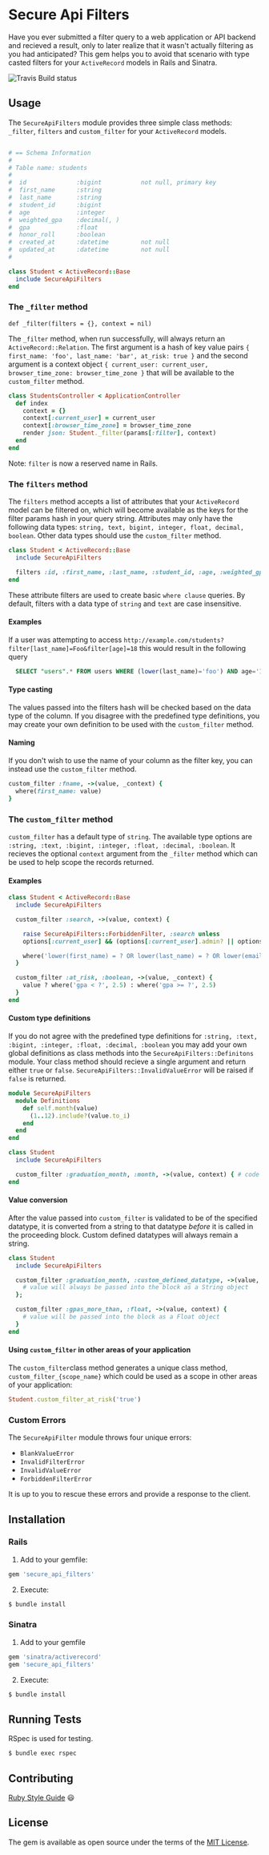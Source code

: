 # Secure Api Filters

Have you ever submitted a filter query to a web application or API backend and recieved a result, only to later realize that it wasn't actually filtering as you had anticipated? This gem helps you to avoid that scenario with type casted filters for your `ActiveRecord` models in Rails and Sinatra.

![Travis Build status](https://travis-ci.org/SeanJManning/secure-api-filters.svg?branch=master)

## Usage

The `SecureApiFilters` module provides three simple class methods: `_filter`, `filters` and `custom_filter` for your `ActiveRecord` models.

```ruby

# == Schema Information
#
# Table name: students
#
#  id              :bigint           not null, primary key
#  first_name      :string
#  last_name       :string
#  student_id      :bigint
#  age             :integer
#  weighted_gpa    :decimal(, )
#  gpa             :float
#  honor_roll      :boolean
#  created_at      :datetime         not null
#  updated_at      :datetime         not null
#

class Student < ActiveRecord::Base
  include SecureApiFilters
end
```

### The `_filter` method

`def _filter(filters = {}, context = nil)`

The `_filter` method, when run successfully, will always return an `ActiveRecord::Relation`. The first argument is a hash of key value pairs `{ first_name: 'foo', last_name: 'bar', at_risk: true }` and the second argument is a context object `{ current_user: current_user, browser_time_zone: browser_time_zone }` that will be available to the `custom_filter` method.

```ruby
class StudentsController < ApplicationController
  def index
    context = {}
    context[:current_user] = current_user
    context[:browser_time_zone] = browser_time_zone
    render json: Student._filter(params[:filter], context)
  end
end
```
Note: `filter` is now a reserved name in Rails.

### The `filters` method

The `filters` method accepts a list of attributes that your `ActiveRecord` model can be filtered on, which will become available as the keys for the filter params hash in your query string. Attributes may only have the following data types: `string, text, bigint, integer, float, decimal, boolean`. Other data types should use the `custom_filter` method.

```ruby
class Student < ActiveRecord::Base
  include SecureApiFilters

  filters :id, :first_name, :last_name, :student_id, :age, :weighted_gpa, :gpa, :honor_roll
end
```
These attribute filters are used to create basic `where clause` queries. By default, filters with a data type of `string` and `text` are case insensitive.

#### Examples

If a user was attempting to access `http://example.com/students?filter[last_name]=Foo&filter[age]=18` this would result in the following query

```sql
  SELECT "users".* FROM users WHERE (lower(last_name)='foo') AND age='18'
```

#### Type casting

The values passed into the filters hash will be checked based on the data type of the column. If you disagree with the predefined type definitions, you may create your own definition to be used with the `custom_filter` method.

#### Naming

If you don't wish to use the name of your column as the filter key, you can instead use the `custom_filter` method.

```ruby
custom_filter :fname, ->(value, _context) {
  where(first_name: value)
}
```

### The `custom_filter` method

`custom_filter` has a default type of `string`. The available type options are `:string, :text, :bigint, :integer, :float, :decimal, :boolean`. It recieves the optional `context` argument from the `_filter` method which can be used to help scope the records returned.

#### Examples

```ruby
class Student < ActiveRecord::Base
  include SecureApiFilters

  custom_filter :search, ->(value, context) {

    raise SecureApiFilters::ForbiddenFilter, :search unless
    options[:current_user] && (options[:current_user].admin? || options[:current_user].paid_account?)

    where('lower(first_name) = ? OR lower(last_name) = ? OR lower(email) = ?', value.downcase, value.downcase, value.downcase)
  }

  custom_filter :at_risk, :boolean, ->(value, _context) {
    value ? where('gpa < ?', 2.5) : where('gpa >= ?', 2.5)
  }
end
```

#### Custom type definitions

If you do not agree with the predefined type definitions for `:string, :text, :bigint, :integer, :float, :decimal, :boolean` you may add your own global definitions as class methods into the `SecureApiFilters::Definitons` module. Your class method should recieve a single argument and return either `true` or `false`. `SecureApiFilters::InvalidValueError` will be raised if `false` is returned.

```ruby
module SecureApiFilters
  module Definitions
    def self.month(value)
      (1..12).include?(value.to_i)
    end
  end
end

class Student
  include SecureApiFilters

  custom_filter :graduation_month, :month, ->(value, context) { # code };
end
```

#### Value conversion

After the value passed into `custom_filter` is validated to be of the specified datatype, it is converted from a string to that datatype _before_ it is called in the proceeding block. Custom defined datatypes will always remain a string.

```ruby
class Student
  include SecureApiFilters

  custom_filter :graduation_month, :custom_defined_datatype, ->(value, context) {
    # value will always be passed into the block as a String object
  };

  custom_filter :gpas_more_than, :float, ->(value, context) {
    # value will be passed into the block as a Float object
  }
end
```

#### Using `custom_filter` in other areas of your application

The `custom_filter`class method generates a unique class method, `custom_filter_{scope_name}` which could be used as a scope in other areas of your application:

```ruby
Student.custom_filter_at_risk('true')
```

### Custom Errors

The `SecureApiFilter` module throws four unique errors:
* `BlankValueError`
* `InvalidFilterError`
* `InvalidValueError`
* `ForbiddenFilterError`

It is up to you to rescue these errors and provide a response to the client.

## Installation

### Rails

1.  Add to your gemfile:

```ruby
gem 'secure_api_filters'
```

2.  Execute:

```sh
$ bundle install
```
### Sinatra

1. Add to your gemfile

```ruby
gem 'sinatra/activerecord'
gem 'secure_api_filters'
```

2.  Execute:

```sh
$ bundle install
```

## Running Tests

RSpec is used for testing.

```sh
$ bundle exec rspec
```

## Contributing

<a href="https://rubystyle.guide/">Ruby Style Guide</a> :smiley:

## License

The gem is available as open source under the terms of the <a href="http://opensource.org/licenses/MIT">MIT License</a>.

